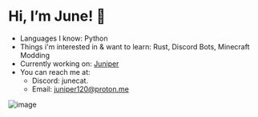 # Hi, I’m June! 🌙
- Languages I know: Python
- Things i'm interested in & want to learn: Rust, Discord Bots, Minecraft Modding
- Currently working on: [Juniper](https://github.com/june550/juniper)
- You can reach me at:
  - Discord: junecat.
  - Email: juniper120@proton.me
 
  
![image](https://64.media.tumblr.com/ce255eac4ae751c1eb2f486f3633855f/67ef2cc214a65066-67/s1280x1920/42b7288a786bd0f44bcd3696aee0649faa133f4f.png)
<!---
june550/june550 is a ✨ special ✨ repository because its `README.md` (this file) appears on your GitHub profile.
You can click the Preview link to take a look at your changes.
--->
